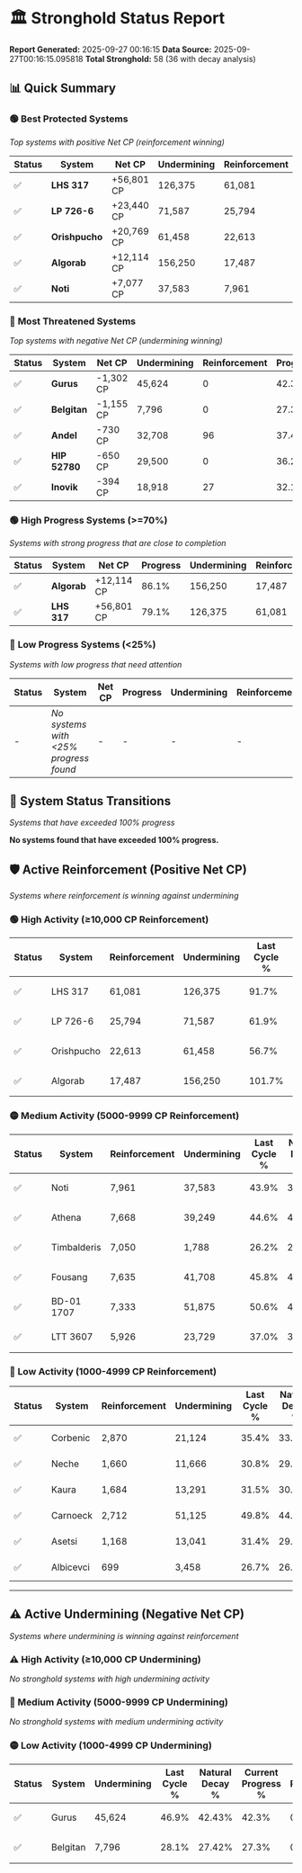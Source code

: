 # 🏛️ Stronghold Status Report

**Report Generated:** 2025-09-27 00:16:15
**Data Source:** 2025-09-27T00:16:15.095818
**Total Stronghold:** 58 (36 with decay analysis)

## 📊 Quick Summary

### 🟢 **Best Protected Systems**
*Top systems with positive Net CP (reinforcement winning)*

| Status | System | Net CP | Undermining | Reinforcement | Progress |
|--------|--------|--------|-------------|---------------|----------|
| ✅ | **LHS 317** | +56,801 CP | 126,375 | 61,081 | 79.1% |
| ✅ | **LP 726-6** | +23,440 CP | 71,587 | 25,794 | 54.7% |
| ✅ | **Orishpucho** | +20,769 CP | 61,458 | 22,613 | 50.6% |
| ✅ | **Algorab** | +12,114 CP | 156,250 | 17,487 | 86.1% |
| ✅ | **Noti** | +7,077 CP | 37,583 | 7,961 | 40.1% |

### 🔴 **Most Threatened Systems**
*Top systems with negative Net CP (undermining winning)*

| Status | System | Net CP | Undermining | Reinforcement | Progress |
|--------|--------|--------|-------------|---------------|----------|
| ✅ | **Gurus** | -1,302 CP | 45,624 | 0 | 42.3% |
| ✅ | **Belgitan** | -1,155 CP | 7,796 | 0 | 27.3% |
| ✅ | **Andel** | -730 CP | 32,708 | 96 | 37.4% |
| ✅ | **HIP 52780** | -650 CP | 29,500 | 0 | 36.2% |
| ✅ | **Inovik** | -394 CP | 18,918 | 27 | 32.1% |

### 🟢 **High Progress Systems (>=70%)**
*Systems with strong progress that are close to completion*

| Status | System | Net CP | Progress | Undermining | Reinforcement |
|--------|--------|--------|----------|-------------|---------------|
| ✅ | **Algorab** | +12,114 CP | 86.1% | 156,250 | 17,487 |
| ✅ | **LHS 317** | +56,801 CP | 79.1% | 126,375 | 61,081 |

### 🔴 **Low Progress Systems (<25%)**
*Systems with low progress that need attention*

| Status | System | Net CP | Progress | Undermining | Reinforcement |
|--------|--------|--------|----------|-------------|---------------|
| - | *No systems with <25% progress found* | - | - | - | - |
## 🔄 System Status Transitions
*Systems that have exceeded 100% progress*

**No systems found that have exceeded 100% progress.**

## 🛡️ Active Reinforcement (Positive Net CP)
*Systems where reinforcement is winning against undermining*

### 🟢 High Activity (≥10,000 CP Reinforcement)

| Status | System | Reinforcement | Undermining | Last Cycle % | Natural Decay % | Current Progress % | Current CP | Net CP | Activity |
|--------|--------|---------------|-------------|--------------|-----------------|-------------------|------------|--------|----------|
| ✅ | LHS 317 | 61,081 | 126,375 | 91.7% | 73.42% | 79.1% | 790,999 | +56,801 | 🟢 High Reinforcement |
| ✅ | LP 726-6 | 25,794 | 71,587 | 61.9% | 52.36% | 54.7% | 547,000 | +23,440 | 🟢 High Reinforcement |
| ✅ | Orishpucho | 22,613 | 61,458 | 56.7% | 48.52% | 50.6% | 506,000 | +20,769 | 🟢 High Reinforcement |
| ✅ | Algorab | 17,487 | 156,250 | 101.7% | 84.89% | 86.1% | 861,000 | +12,114 | 🟢 High Reinforcement |

### 🟡 Medium Activity (5000-9999 CP Reinforcement)

| Status | System | Reinforcement | Undermining | Last Cycle % | Natural Decay % | Current Progress % | Current CP | Net CP | Activity |
|--------|--------|---------------|-------------|--------------|-----------------|-------------------|------------|--------|----------|
| ✅ | Noti | 7,961 | 37,583 | 43.9% | 39.39% | 40.1% | 401,000 | +7,077 | 🟡 Medium Reinforcement |
| ✅ | Athena | 7,668 | 39,249 | 44.6% | 40.03% | 40.7% | 407,000 | +6,714 | 🟡 Medium Reinforcement |
| ✅ | Timbalderis | 7,050 | 1,788 | 26.2% | 25.33% | 26.0% | 260,000 | +6,676 | 🟡 Medium Reinforcement |
| ✅ | Fousang | 7,635 | 41,708 | 45.8% | 40.95% | 41.6% | 416,000 | +6,528 | 🟡 Medium Reinforcement |
| ✅ | BD-01 1707 | 7,333 | 51,875 | 50.6% | 44.82% | 45.4% | 453,999 | +5,782 | 🟡 Medium Reinforcement |
| ✅ | LTT 3607 | 5,926 | 23,729 | 37.0% | 34.05% | 34.6% | 346,000 | +5,491 | 🟡 Medium Reinforcement |

### 🔴 Low Activity (1000-4999 CP Reinforcement)

| Status | System | Reinforcement | Undermining | Last Cycle % | Natural Decay % | Current Progress % | Current CP | Net CP | Activity |
|--------|--------|---------------|-------------|--------------|-----------------|-------------------|------------|--------|----------|
| ✅ | Corbenic | 2,870 | 21,124 | 35.4% | 33.05% | 33.3% | 332,999 | +2,522 | 🔵 Low Reinforcement |
| ✅ | Neche | 1,660 | 11,666 | 30.8% | 29.43% | 29.6% | 296,000 | +1,693 | 🔵 Low Reinforcement |
| ✅ | Kaura | 1,684 | 13,291 | 31.5% | 30.04% | 30.2% | 302,000 | +1,617 | 🔵 Low Reinforcement |
| ✅ | Carnoeck | 2,712 | 51,125 | 49.8% | 44.57% | 44.7% | 447,000 | +1,284 | 🔵 Low Reinforcement |
| ✅ | Asetsi | 1,168 | 13,041 | 31.4% | 29.98% | 30.1% | 301,000 | +1,203 | 🔵 Low Reinforcement |
| ✅ | Albicevci | 699 | 3,458 | 26.7% | 26.29% | 26.4% | 264,000 | +1,066 | 🔵 Low Reinforcement |


---

## ⚠️ Active Undermining (Negative Net CP)
*Systems where undermining is winning against reinforcement*

### ⚠️ High Activity (≥10,000 CP Undermining)

*No stronghold systems with high undermining activity*

### 🔶 Medium Activity (5000-9999 CP Undermining)

*No stronghold systems with medium undermining activity*

### 🟡 Low Activity (1000-4999 CP Undermining)

| Status | System | Undermining | Last Cycle % | Natural Decay % | Current Progress % | Reinforcement | Current CP | Net CP | Activity |
|--------|--------|-------------|--------------|-----------------|-------------------|---------------|------------|--------|----------|
| ✅ | Gurus | 45,624 | 46.9% | 42.43% | 42.3% | 0 | 423,000 | -1,302 | 🟡 Low Undermining |
| ✅ | Belgitan | 7,796 | 28.1% | 27.42% | 27.3% | 0 | 273,000 | -1,155 | 🟡 Low Undermining |
